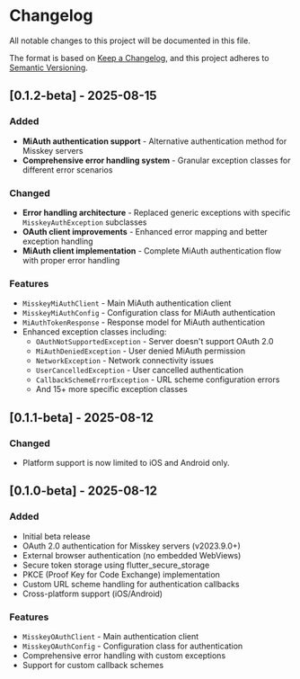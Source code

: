 # Changelog

All notable changes to this project will be documented in this file.

The format is based on [Keep a Changelog](https://keepachangelog.com/en/1.0.0/),
and this project adheres to [Semantic Versioning](https://semver.org/spec/v2.0.0.html).

## [0.1.2-beta] - 2025-08-15

### Added
- **MiAuth authentication support** - Alternative authentication method for Misskey servers
- **Comprehensive error handling system** - Granular exception classes for different error scenarios

### Changed
- **Error handling architecture** - Replaced generic exceptions with specific `MisskeyAuthException` subclasses
- **OAuth client improvements** - Enhanced error mapping and better exception handling
- **MiAuth client implementation** - Complete MiAuth authentication flow with proper error handling

### Features
- `MisskeyMiAuthClient` - Main MiAuth authentication client
- `MisskeyMiAuthConfig` - Configuration class for MiAuth authentication
- `MiAuthTokenResponse` - Response model for MiAuth authentication
- Enhanced exception classes including:
  - `OAuthNotSupportedException` - Server doesn't support OAuth 2.0
  - `MiAuthDeniedException` - User denied MiAuth permission
  - `NetworkException` - Network connectivity issues
  - `UserCancelledException` - User cancelled authentication
  - `CallbackSchemeErrorException` - URL scheme configuration errors
  - And 15+ more specific exception classes

## [0.1.1-beta] - 2025-08-12

### Changed
- Platform support is now limited to iOS and Android only.

## [0.1.0-beta] - 2025-08-12

### Added
- Initial beta release
- OAuth 2.0 authentication for Misskey servers (v2023.9.0+)
- External browser authentication (no embedded WebViews)
- Secure token storage using flutter_secure_storage
- PKCE (Proof Key for Code Exchange) implementation
- Custom URL scheme handling for authentication callbacks
- Cross-platform support (iOS/Android)

### Features
- `MisskeyOAuthClient` - Main authentication client
- `MisskeyOAuthConfig` - Configuration class for authentication
- Comprehensive error handling with custom exceptions
- Support for custom callback schemes